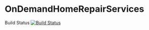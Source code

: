 # OnDemandHomeRepairServices
Build Status
[![Build Status](https://circleci.com/gh/RachMEow/OnDemandHomeRepairServices.png?branch=master)](https://circleci.com/gh/RachMEow/OnDemandHomeRepairServices)
